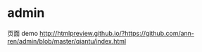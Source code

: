 # admin
页面
demo
http://htmlpreview.github.io/?https://github.com/ann-ren/admin/blob/master/qiantu/index.html

